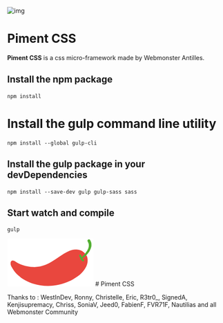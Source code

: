 ![img](https://jobboard.webmonster.tech/assets/images/webmonster/logo-dark@2x.png)

# Piment CSS

**Piment CSS** is a css micro-framework made by Webmonster Antilles.

## Install the npm package
```
npm install
```
# Install the gulp command line utility
```
npm install --global gulp-cli
```

## Install the gulp package in your devDependencies
```
npm install --save-dev gulp gulp-sass sass
```
## Start watch and compile
```
gulp
```
<img src="https://raw.githubusercontent.com/WebmonsterA/Piment-Css/main/public/assets/img/logo-pimentcss.svg" alt="" width="200">
# Piment CSS

Thanks to : WestInDev, Ronny, Christelle, Eric, R3tr0_, SignedA, Kenjisupremacy, Chriss, SoniaV, Jeed0, FabienF, FVR71F, Nautilias and all Webmonster Community


